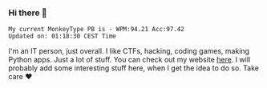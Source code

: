 ### Hi there 👋
<!-- PB START -->
```
My current MonkeyType PB is - WPM:94.21 Acc:97.42
Updated on: 01:18:30 CEST Time
```
<!-- PB END -->
I'm an IT person, just overall. I like CTFs, hacking, coding games, making Python apps. Just a lot of stuff.
You can check out my website [here](https://skill3472.github.io/).
I will probably add some interesting stuff here, when I get the idea to do so. Take care ❤️
